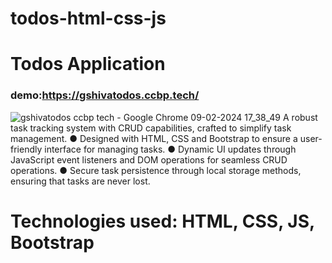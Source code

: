 
# todos-html-css-js
# Todos Application 

### demo:https://gshivatodos.ccbp.tech/

![gshivatodos ccbp tech - Google Chrome 09-02-2024 17_38_49](https://github.com/shivakumargattu/todos-html-css-js/assets/121631767/88460774-4d54-402b-9800-5afad6831aab)
A robust task tracking system with CRUD capabilities, crafted to simplify task management.
● Designed with HTML, CSS and Bootstrap to ensure a user-friendly interface for managing tasks.
● Dynamic UI updates through JavaScript event listeners and DOM operations for seamless CRUD
operations.
● Secure task persistence through local storage methods, ensuring that tasks are never lost.


# Technologies used: HTML, CSS, JS, Bootstrap
